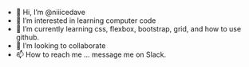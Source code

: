 - 👋 Hi, I’m @niiicedave
- 👀 I’m interested in learning computer code
- 🌱 I’m currently learning css, flexbox, bootstrap, grid, and how to use github.
- 💞️ I’m looking to collaborate 
- 📫 How to reach me ... message me on Slack.

<!---
niiicedave/niiicedave is a ✨ special ✨ repository because its `README.md` (this file) appears on your GitHub profile.
You can click the Preview link to take a look at your changes.
--->
